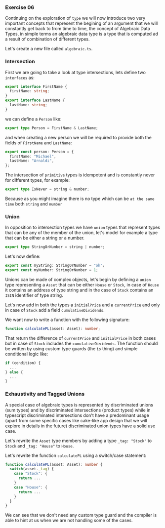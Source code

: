 ### Exercise 06

Continuing on the exploration of `type` we will now introduce two very important concepts that represent the begining of an argument that we will constantly get back to from time to time, the concept of Algebraic Data Types, in simple terms an algebraic data type is a type that is computed ad a result of combination of different types.

Let's create a new file called `algebraic.ts`.

### Intersection

First we are going to take a look at type intersections, lets define two `interfaces` as:

```ts
export interface FirstName {
  firstName: string;
}
export interface LastName {
  lastName: string;
}
```

we can define a `Person` like:

```ts
export type Person = FirstName & LastName;
```

and when creating a new person we will be required to provide both the fields of `FirstName` and `LastName`:

```ts
export const person: Person = {
  firstName: "Michael",
  lastName: "Arnaldi",
};
```

The intersection of `primitive` types is idempotent and is constantly never for different types, for example:

```ts
export type IsNever = string & number;
```

Because as you might imagine there is no type which can be `at the same time` both `string` and `number`

### Union

In opposition to intersection types we have `union` types that represent types that can be any of the member of the union,
let's model for example a type that can be either a string or a number.

```ts
export type StringOrNumber = string | number;
```

Let's now define:

```ts
export const myString: StringOrNumber = "ok";
export const myNumber: StringOrNumber = 1;
```

Unions can be made of complex objects, let's begin by defining a `union` type representing a `Asset` that can be either `House` or `Stock`, in case of `House` it contains an address of type string and in the case of `Stock` contains an `ISIN` identifier of type string.

Let's now add in both the types a `initialPrice` and a `currentPrice` and only in case of `Stock` add a field `cumulativeDividends`.

We want now to write a function with the following signature:

```ts
function calculatePL(asset: Asset): number;
```

That return the difference of `currentPrice` and `initialPrice` in both cases but in case of `Stock` includes the `cumulativeDividends`. The function should be written by using custom type guards (the `is` thing) and simple conditional logic like:

```ts
if (condition) {
  ...
} else {
  ...
}
```

### Exhaustivity and Tagged Unions

A special case of algebraic types is represented by discriminated unions (sum types) and by discriminated intersections (product types) while in typescript discriminated intersections don't have a predominant usage (apart from some specific cases like cake-like app design that we will explore in details in the future) discriminated union types have a solid use case.

Let's rewrite the `Asset` type members by adding a type `_tag: "Stock"` to `Stock` and `_tag: "House"` to `House`.

Let's rewrite the function `calculatePL` using a switch/case statement:

```ts
function calculatePL(asset: Asset): number {
  switch(asset._tag) {
    case "Stock": {
      return ...
    }
    case "House": {
      return ...
    }
  }
}
```

We can see that we don't need any custom type guard and the compiler is able to hint at us when we are not handling some of the cases.
